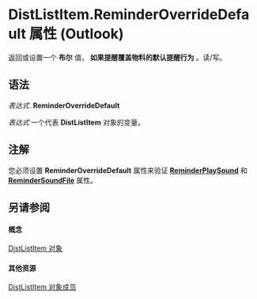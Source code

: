 
# DistListItem.ReminderOverrideDefault 属性 (Outlook)

返回或设置一个 **布尔** 值， **如果提醒覆盖物料的默认提醒行为** 。读/写。


## 语法

 _表达式_. **ReminderOverrideDefault**

 _表达式_ 一个代表 **DistListItem** 对象的变量。


## 注解

您必须设置 **ReminderOverrideDefault** 属性来验证 **[ReminderPlaySound](449c0c37-b0f7-ff42-1ba4-6eabd990e4db.md)** 和 **[ReminderSoundFile](3d0d0543-97f5-cecd-a838-c36b5c35b8aa.md)** 属性。


## 另请参阅


#### 概念


[DistListItem 对象](027c3986-abff-d9b1-ecc2-26d60805e952.md)
#### 其他资源


[DistListItem 对象成员](3ba4af84-ce84-61d9-1bc9-fab41bf6f125.md)
